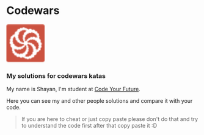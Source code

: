 # Codewars

<img src="https://github.com/ShayanMahnam/CodeWars/blob/master/icon/codewars-orginal.svg" title="CodeWars" alt="CodeWars" width="100" height="100"/>&nbsp;

### My solutions for **codewars** katas

My name is Shayan, I'm student at <a href="https://codeyourfuture.io/" target="_blank">Code Your Future</a>.

Here you can see my and other people solutions and compare it with your code.

> If you are here to cheat or just copy paste please don't do that and try to understand the code first after that copy paste it :D
